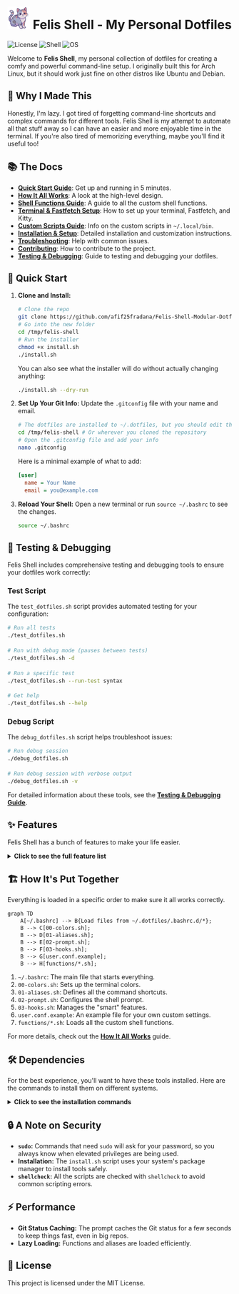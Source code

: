 # <img src="logos/FullBody Logo.png" alt="Felis Shell Logo" width="50"/> Felis Shell - My Personal Dotfiles

![License](https://img.shields.io/badge/license-MIT-blue.svg)
![Shell](https://img.shields.io/badge/shell-bash-green.svg)
![OS](https://img.shields.io/badge/os-Linux-blueviolet.svg)

Welcome to **Felis Shell**, my personal collection of dotfiles for creating a comfy and powerful command-line setup. I originally built this for Arch Linux, but it should work just fine on other distros like Ubuntu and Debian.

## 🤔 Why I Made This

Honestly, I'm lazy. I got tired of forgetting command-line shortcuts and complex commands for different tools. Felis Shell is my attempt to automate all that stuff away so I can have an easier and more enjoyable time in the terminal. If you're also tired of memorizing everything, maybe you'll find it useful too!

## 📚 The Docs

*   **[Quick Start Guide](docs/quick-start.md)**: Get up and running in 5 minutes.
*   **[How It All Works](docs/architecture.md)**: A look at the high-level design.
*   **[Shell Functions Guide](docs/shell-functions-reference.md)**: A guide to all the custom shell functions.
*   **[Terminal & Fastfetch Setup](docs/terminal-and-fastfetch.md)**: How to set up your terminal, Fastfetch, and Kitty.
*   **[Custom Scripts Guide](docs/custom-scripts.md)**: Info on the custom scripts in `~/.local/bin`.
*   **[Installation & Setup](docs/installation-and-setup.md)**: Detailed installation and customization instructions.
*   **[Troubleshooting](docs/troubleshooting.md)**: Help with common issues.
*   **[Contributing](docs/contributing.md)**: How to contribute to the project.
*   **[Testing & Debugging](docs/testing-debugging.md)**: Guide to testing and debugging your dotfiles.

## 🚀 Quick Start

1.  **Clone and Install:**
    ```bash
    # Clone the repo
    git clone https://github.com/afif25fradana/Felis-Shell-Modular-Dotfile.git /tmp/felis-shell
    # Go into the new folder
    cd /tmp/felis-shell
    # Run the installer
    chmod +x install.sh
    ./install.sh
    ```
    
    You can also see what the installer will do without actually changing anything:
    ```bash
    ./install.sh --dry-run
    ```

2.  **Set Up Your Git Info:**
    Update the `.gitconfig` file with your name and email.
    ```bash
    # The dotfiles are installed to ~/.dotfiles, but you should edit the files in your cloned repository
    cd /tmp/felis-shell # Or wherever you cloned the repository
    # Open the .gitconfig file and add your info
    nano .gitconfig
    ```
    Here is a minimal example of what to add:
    ```ini
    [user]
      name = Your Name
      email = you@example.com
    ```

3.  **Reload Your Shell:**
    Open a new terminal or run `source ~/.bashrc` to see the changes.
    ```bash
    source ~/.bashrc
    ```

## 🧪 Testing & Debugging

Felis Shell includes comprehensive testing and debugging tools to ensure your dotfiles work correctly:

### Test Script
The `test_dotfiles.sh` script provides automated testing for your configuration:
```bash
# Run all tests
./test_dotfiles.sh

# Run with debug mode (pauses between tests)
./test_dotfiles.sh -d

# Run a specific test
./test_dotfiles.sh --run-test syntax

# Get help
./test_dotfiles.sh --help
```

### Debug Script
The `debug_dotfiles.sh` script helps troubleshoot issues:
```bash
# Run debug session
./debug_dotfiles.sh

# Run debug session with verbose output
./debug_dotfiles.sh -v
```

For detailed information about these tools, see the **[Testing & Debugging Guide](docs/testing-debugging.md)**.

## ✨ Features

Felis Shell has a bunch of features to make your life easier.

<details>
<summary><strong>Click to see the full feature list</strong></summary>

-   **Modular Design:** Configs are split into small, easy-to-manage files.
-   **Smart Prompt:** A cool, two-line prompt that shows your Git status, Python/Node versions, and more.
    ```
    ┌──(user@host)─[~/Projects/Felis-Shell]─(git:main ✔)
    └─❯
    ```
-   **Modern Commands:** Aliases that use modern tools like `eza` for `ls` and `bat` for `cat`, with fallbacks if they're not installed.
-   **Handy Functions:** A bunch of useful functions like `mkcd` (to make a directory and enter it) and `extract` (to decompress any archive).
-   **Automatic Environment:** Automatically activates Python virtual environments and switches Node.js versions when you `cd` into a project.
-   **Safe Installation:** The `install.sh` script backs up your old dotfiles before it does anything.
-   **Nerd Fonts:** Uses Nerd Font icons to make things look nice.
-   **Lots of Dev Tools:** Plenty of aliases and functions for Git, Docker, Python, and Node.js.
-   **Testing & Debugging:** Comprehensive tools to validate and troubleshoot your configuration.

</details>

## 🏗️ How It's Put Together

Everything is loaded in a specific order to make sure it all works correctly.

```mermaid
graph TD
    A[~/.bashrc] --> B{Load files from ~/.dotfiles/.bashrc.d/*};
    B --> C[00-colors.sh];
    B --> D[01-aliases.sh];
    B --> E[02-prompt.sh];
    B --> F[03-hooks.sh];
    B --> G[user.conf.example];
    B --> H[functions/*.sh];
```

1.  `~/.bashrc`: The main file that starts everything.
2.  `00-colors.sh`: Sets up the terminal colors.
3.  `01-aliases.sh`: Defines all the command shortcuts.
4.  `02-prompt.sh`: Configures the shell prompt.
5.  `03-hooks.sh`: Manages the "smart" features.
6.  `user.conf.example`: An example file for your own custom settings.
7.  `functions/*.sh`: Loads all the custom shell functions.

For more details, check out the **[How It All Works](docs/architecture.md)** guide.

## 🛠️ Dependencies

For the best experience, you'll want to have these tools installed. Here are the commands to install them on different systems.

<details>
<summary><strong>Click to see the installation commands</strong></summary>

### Arch Linux based

*   **Core Tools (daily CLI tools):**
    ```bash
    sudo pacman -S eza bat fd ripgrep fzf zoxide btop htop jq unzip unrar p7zip curl openbsd-netcat ncurses iproute2 net-tools inetutils bzip2 gzip xz cabextract file psmisc the_silver_searcher
    ```
*   **Development Tools (coding & linting tools):**
    ```bash
    sudo pacman -S shellcheck shfmt docker docker-compose github-cli python python-pip git rust python-pytest python-poetry pipenv
    ```
*   **Appearance (terminal eye candy):**
    ```bash
    sudo pacman -S kitty fastfetch cowsay fortune-mod
    ```
*   **AUR Helper (optional, for `yay` or `paru`):**
    ```bash
    # Clones to your home directory to avoid clutter
    cd ~
    # Replace `yay` with `paru` if you prefer
    sudo pacman -S --needed git base-devel && git clone https://aur.archlinux.org/yay.git && cd yay && makepkg -si
    ```

### Ubuntu/Debian based

*   **Core Tools (daily CLI tools):**
    ```bash
    sudo apt update
    sudo apt install eza bat fd-find ripgrep fzf zoxide btop htop jq unzip unrar p7zip-full curl netcat-openbsd ncurses-bin iproute2 net-tools iputils-ping bzip2 gzip xz-utils cabextract file psmisc silversearcher-ag
    ```
*   **Development Tools (coding & linting tools):**
    ```bash
    sudo apt install shellcheck docker.io docker-compose-plugin gh python3 python3-pip git rustc cargo
    ```
*   **Appearance (terminal eye candy):**
    ```bash
    sudo apt install kitty fastfetch cowsay fortune-mod
    ```
*   **Symlinks for `bat` and `fd`:**
    ```bash
    mkdir -p ~/.local/bin
    ln -s /usr/bin/batcat ~/.local/bin/bat
    ln -s /usr/bin/fdfind ~/.local/bin/fd
    ```

### Other Tools (Manual Installation)

*   **nvm (Node Version Manager):**
    ```bash
    curl -o- https://raw.githubusercontent.com/nvm-sh/nvm/v0.39.1/install.sh | bash
    ```
*   **shfmt (Shell Formatter):**
    *Not available in default Ubuntu/Debian repos.* Install via Go or download a binary.
    ```bash
    # Requires Go to be installed
    go install mvdan.cc/sh/v3/cmd/shfmt@latest
    ```
*   **Python Tools (pip):**
    *Use this as an alternative if your distribution's repositories do not have the packages below.*
    ```bash
    pip install pytest poetry pipenv
    ```
*   **ngrok:**
    Download from the [official website](https://ngrok.com/download).
*   **Conda:**
    Download from the [official website](https://docs.conda.io/en/latest/miniconda.html).
*   **Nerd Fonts:**
    Download a font of your choice from the [Nerd Fonts website](https://www.nerdfonts.com/font-downloads) and install it in your system.

</details>

## 🔒 A Note on Security

*   **`sudo`:** Commands that need `sudo` will ask for your password, so you always know when elevated privileges are being used.
*   **Installation:** The `install.sh` script uses your system's package manager to install tools safely.
*   **`shellcheck`:** All the scripts are checked with `shellcheck` to avoid common scripting errors.

## ⚡ Performance

*   **Git Status Caching:** The prompt caches the Git status for a few seconds to keep things fast, even in big repos.
*   **Lazy Loading:** Functions and aliases are loaded efficiently.

## 📜 License

This project is licensed under the MIT License.
